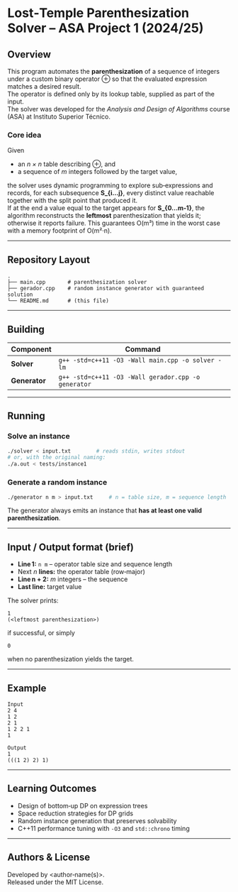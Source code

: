 # Lost‑Temple Parenthesization Solver – ASA Project 1 (2024/25)

## Overview
This program automates the **parenthesization** of a sequence of integers under a custom binary operator ⊕ so that the evaluated expression matches a desired result.  
The operator is defined only by its lookup table, supplied as part of the input.  
The solver was developed for the *Analysis and Design of Algorithms* course (ASA) at Instituto Superior Técnico.

### Core idea
Given  

* an *n × n* table describing ⊕, and  
* a sequence of *m* integers followed by the target value,

the solver uses dynamic programming to explore sub‑expressions and records, for each subsequence **S_{i…j}**, every distinct value reachable together with the split point that produced it.  
If at the end a value equal to the target appears for **S_{0…m‑1}**, the algorithm reconstructs the **leftmost** parenthesization that yields it; otherwise it reports failure. This guarantees O(m³) time in the worst case with a memory footprint of O(m²·n).

---

## Repository Layout
```
.
├── main.cpp       # parenthesization solver
├── gerador.cpp    # random instance generator with guaranteed solution
└── README.md      # (this file)
```

---

## Building

| Component | Command |
|-----------|---------|
| **Solver** | `g++ -std=c++11 -O3 -Wall main.cpp -o solver -lm` |
| **Generator** | `g++ -std=c++11 -O3 -Wall gerador.cpp -o generator` |

---

## Running

### Solve an instance
```bash
./solver < input.txt        # reads stdin, writes stdout
# or, with the original naming:
./a.out < tests/instance1
```

### Generate a random instance
```bash
./generator n m > input.txt     # n = table size, m = sequence length
```
The generator always emits an instance that **has at least one valid parenthesization**.

---

## Input / Output format (brief)
* **Line 1:** `n m` – operator table size and sequence length  
* Next *n* **lines:** the operator table (row‑major)  
* **Line n + 2:** *m* integers – the sequence  
* **Last line:** target value  

The solver prints:
```
1
(<leftmost parenthesization>)
```
if successful, or simply  
```
0
```
when no parenthesization yields the target.

---

## Example
```
Input
2 4
1 2
2 1
1 2 2 1
1

Output
1
(((1 2) 2) 1)
```

---

## Learning Outcomes
* Design of bottom‑up DP on expression trees  
* Space reduction strategies for DP grids  
* Random instance generation that preserves solvability  
* C++11 performance tuning with `-O3` and `std::chrono` timing

---

## Authors & License
Developed by <author‑name(s)>.  
Released under the MIT License.
